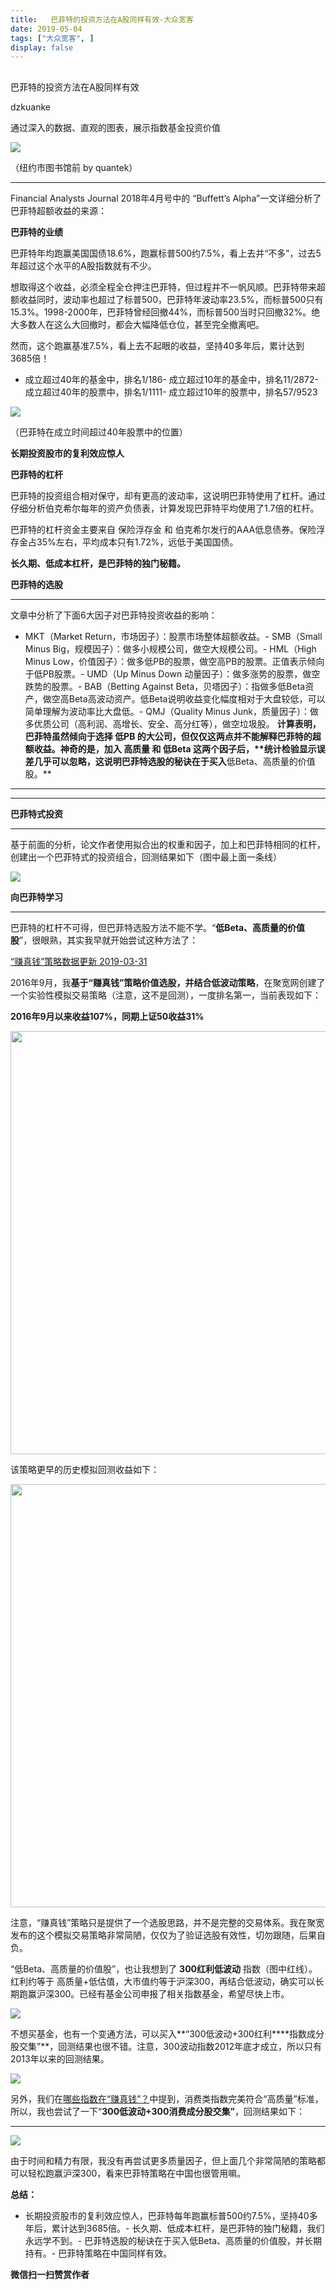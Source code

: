```yaml
---
title:   巴菲特的投资方法在A股同样有效-大众宽客
date: 2019-05-04
tags: ["大众宽客", ]
display: false
---
```



## 



巴菲特的投资方法在A股同样有效




dzkuanke




通过深入的数据、直观的图表，展示指数基金投资价值


<img class="rich_pages" data-copyright="0" data-ratio="0.56953125" data-s="300,640" src="https://mmbiz.qpic.cn/mmbiz_jpg/PKw3FQPmhIiaibtXBEj06JRibK048icYJhXIFe2RWzBQaskXpDQ6CFPLqkG7ffqSp0AGrLBlwRkmAgdYlFzlF3ohAA/640?wx_fmt=jpeg" data-type="jpeg" data-w="1280" style=""/>

（纽约市图书馆前 by quantek）

****

Financial Analysts Journal 2018年4月号中的 “Buffett’s Alpha”一文详细分析了巴菲特超额收益的来源：



**巴菲特的业绩**



巴菲特年均跑赢美国国债18.6%，跑赢标普500约7.5%，看上去并“不多”，过去5年超过这个水平的A股指数就有不少。



想取得这个收益，必须全程全仓押注巴菲特，但过程并不一帆风顺。巴菲特带来超额收益同时，波动率也超过了标普500，巴菲特年波动率23.5%，而标普500只有15.3%。1998-2000年，巴菲特曾经回撤44%，而标普500当时只回撤32%。绝大多数人在这么大回撤时，都会大幅降低仓位，甚至完全撤离吧。



然而，这个跑赢基准7.5%，看上去不起眼的收益，坚持40多年后，累计达到3685倍！
- 成立超过40年的基金中，排名1/186- 成立超过10年的基金中，排名11/2872- 成立超过40年的股票中，排名1/1111- 成立超过10年的股票中，排名57/9523
<img class="rich_pages" data-copyright="0" data-ratio="0.6483516483516484" data-s="300,640" src="https://mmbiz.qpic.cn/mmbiz_png/PKw3FQPmhIiaibtXBEj06JRibK048icYJhXINqVc1Y2icRmDJhgK2a9MdibxFyx2KEVI0K2kxGv9XhYzTumMWNcKTgwg/640?wx_fmt=png" data-type="png" data-w="910" style=""/>

（巴菲特在成立时间超过40年股票中的位置）



**长期投资股市的复利效应惊人**





**巴菲特的杠杆**



巴菲特的投资组合相对保守，却有更高的波动率，这说明巴菲特使用了杠杆。通过仔细分析伯克希尔每年的资产负债表，计算发现巴菲特平均使用了1.7倍的杠杆。



巴菲特的杠杆资金主要来自 保险浮存金 和 伯克希尔发行的AAA低息债券。保险浮存金占35%左右，平均成本只有1.72%，远低于美国国债。



**长久期、低成本杠杆，是巴菲特的独门秘籍。**





**巴菲特的选股**

****

文章中分析了下面6大因子对巴菲特投资收益的影响：
- MKT（Market Return，市场因子）：股票市场整体超额收益。- SMB（Small Minus Big，规模因子）：做多小规模公司，做空大规模公司。- HML（High Minus Low，价值因子）：做多低PB的股票，做空高PB的股票。正值表示倾向于低PB股票。- UMD（Up Minus Down 动量因子）：做多涨势的股票，做空跌势的股票。- BAB（Betting Against Beta，贝塔因子）：指做多低Beta资产，做空高Beta高波动资产。低Beta说明收益变化幅度相对于大盘较低，可以简单理解为波动率比大盘低。- QMJ（Quality Minus Junk，质量因子）：做多优质公司（高利润、高增长、安全、高分红等），做空垃圾股。
****计算表明，巴菲特虽然倾向于选择 **低PB&nbsp;**的**大公司**，但仅仅这两点并不能解释巴菲特的超额收益。神奇的是，加入 **高质量** 和&nbsp;**低Beta **这两个因子后**，****统计检验显示误差几乎可以忽略**，这说明**巴菲特选股的秘诀在于买入****低Beta、高质量的价值股。**

****

****

**巴菲特式投资**

****

基于前面的分析，论文作者使用拟合出的权重和因子，加上和巴菲特相同的杠杆，创建出一个巴菲特式的投资组合，回测结果如下（图中最上面一条线）

<img class="rich_pages" data-copyright="0" data-ratio="0.8390022675736961" data-s="300,640" src="https://mmbiz.qpic.cn/mmbiz_png/PKw3FQPmhIiaibtXBEj06JRibK048icYJhXIiavh868JmZfs0tmUhkdKEjVqXhtqOd6Pqq4WNVvqsd6vGhzSFHbRzibw/640?wx_fmt=png" data-type="png" data-w="882" style=""/>





**向巴菲特学习**

****

巴菲特的杠杆不可得，但巴菲特选股方法不能不学。“**低Beta、高质量的价值股**”，很眼熟，其实我早就开始尝试这种方法了：



[“赚真钱”策略数据更新 2019-03-31](http://mp.weixin.qq.com/s?__biz=MzAwMTc1MDcwNw==&amp;mid=2648274191&amp;idx=1&amp;sn=9257fa54db99c0e67a9ae66eb6775ddf&amp;chksm=82f936d3b58ebfc5db68d3791520c0873558009c4df4b3989a2826315f475b7b1d27c8715cf1&amp;scene=21#wechat_redirect)



2016年9月，我**基于“赚真钱”策略价值选股，并结合低波动策略**，在聚宽网创建了一个实验性模拟交易策略（注意，这不是回测），一度排名第一，当前表现如下：



**2016年9月以来收益107%，同期上证50收益31%**

<img class="rich_pages " data-copyright="0" data-ratio="0.4381067961165049" data-s="300,640" data-type="png" data-w="1648" src="https://mmbiz.qpic.cn/mmbiz_png/PKw3FQPmhIjt6fTgUrW2ibKHgZKMolrDe7unUDNZuFcHyw825et9DLQTKQ1jkbnjhNwT0eJgff5xzPbgeIelIjg/640?wx_fmt=png" style="box-sizing: border-box !important;overflow-wrap: break-word !important;width: 677px !important;visibility: visible !important;"/>



该策略更早的历史模拟回测收益如下：

<img class="" data-copyright="0" data-ratio="0.3767926988265971" data-s="300,640" data-type="png" data-w="1534" src="https://mmbiz.qpic.cn/mmbiz_png/PKw3FQPmhIheibnqCslicyEqCH6s8VOrVedb5icUW39BC5I2PcBhibCVic8J9ibIB4sLRkPebAxym0T9lZTdd6AnbTRQ/640?wx_fmt=png" style="box-sizing: border-box !important;overflow-wrap: break-word !important;visibility: visible !important;width: 677px !important;"/>

注意，“赚真钱”策略只是提供了一个选股思路，并不是完整的交易体系。我在聚宽发布的这个模拟交易策略非常简陋，仅仅为了验证选股有效性，切勿跟随，后果自负。



“低Beta、高质量的价值股”，也让我想到了 **300红利低波动** 指数（图中红线）。红利约等于 高质量+低估值，大市值约等于沪深300，再结合低波动，确实可以长期跑赢沪深300。已经有基金公司申报了相关指数基金，希望尽快上市。



<img class="rich_pages" data-copyright="0" data-ratio="0.668141592920354" data-s="300,640" src="https://mmbiz.qpic.cn/mmbiz_png/PKw3FQPmhIiaibtXBEj06JRibK048icYJhXI1vwYVrWFzVLJ3aSbr10t67mvFibJKahIfvtG1Th06oLteicMl88HRXSw/640?wx_fmt=png" data-type="png" data-w="1356" style=""/>



不想买基金，也有一个变通方法，可以买入**“300低波动+300红利****指数成分股交集”**，回测结果也很不错。注意，300波动指数2012年底才成立，所以只有2013年以来的回测结果。

<img class="rich_pages" data-copyright="0" data-ratio="0.38115942028985506" data-s="300,640" src="https://mmbiz.qpic.cn/mmbiz_png/PKw3FQPmhIiaibtXBEj06JRibK048icYJhXIsZVPEx2Cc5MLtYx7OmFO0CU04Z9OZ0SjTtnNwNwOOa5xZM794ogrQg/640?wx_fmt=png" data-type="png" data-w="1380" style=""/>



另外，我们在[哪些指数在“赚真钱”？](http://mp.weixin.qq.com/s?__biz=MzAwMTc1MDcwNw==&amp;mid=2648274436&amp;idx=1&amp;sn=0110cb098b833c4b98a2f5f5e6bd9b70&amp;chksm=82f935d8b58ebccecdb7a7313d747e6539b6d60b06c6548a20111e889aba3d47010f22ffd5cb&amp;scene=21#wechat_redirect)中提到，消费类指数完美符合“高质量”标准，所以，我也尝试了一下“**300低波动+300消费成分股交集”**，回测结果如下：

****

<img class="rich_pages" data-copyright="0" data-ratio="0.3782608695652174" data-s="300,640" src="https://mmbiz.qpic.cn/mmbiz_png/PKw3FQPmhIiaibtXBEj06JRibK048icYJhXIov6PaW52UaGemAkZNGuMuxRgD03HbFIY3TVRbyKjdibz5wNPMpOrd4A/640?wx_fmt=png" data-type="png" data-w="1380" style=""/>



由于时间和精力有限，我没有再尝试更多质量因子，但上面几个非常简陋的策略都可以轻松跑赢沪深300，看来巴菲特策略在中国也很管用嘛。





**总结：**
- 长期投资股市的复利效应惊人，巴菲特每年跑赢标普500约7.5%，坚持40多年后，累计达到3685倍。- 长久期、低成本杠杆，是巴菲特的独门秘籍，我们永远学不到。- 巴菲特选股的秘诀在于买入低Beta、高质量的价值股，并长期持有。- 巴菲特策略在中国同样有效。

**微信扫一扫赞赏作者**